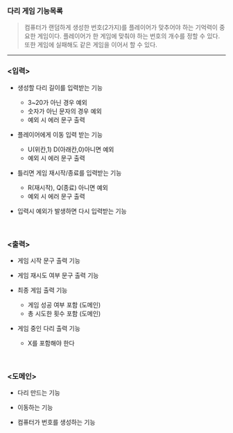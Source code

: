 ### 다리 게임 기능목록
>컴퓨터가 랜덤하게 생성한 번호(2가지)를 플레이어가 맞추어야 하는 기억력이 중요한 게임이다. 플레이어가 한 게임에 맞춰야 하는 번호의 개수를 정할 수 있다. 또한 게임에 실패해도 같은 게임을 이어서 할 수 있다.

---

### <입력>
* 생성할 다리 길이를 입력받는 기능
    * 3~20가 아닌 경우 예외
    * 숫자가 아닌 문자의 경우 예외
    * 예외 시 에러 문구 출력

  
* 플레이어에게 이동 입력 받는 기능
    * U(위칸,1) D(아래칸,0)아니면 예외
    * 예외 시 에러 문구 출력


* 틀리면 게임 재시작/종료를 입력받는 기능
    * R(재시작), Q(종료) 아니면 예외
    * 예외 시 에러 문구 출력


* 입력시 예외가 발생하면 다시 입력받는 기능
  
<br>

### <출력>
* 게임 시작 문구 출력 기능


* 게임 재시도 여부 문구 출력 기능


* 최종 게임 출력 기능
    * 게임 성공 여부 포함 (도메인)
    * 총 시도한 횟수 포함 (도메인)


* 게임 중인 다리 출력 기능
  * X를 포함해야 한다

<br>

### <도메인>
* 다리 만드는 기능


* 이동하는 기능


* 컴퓨터가 번호를 생성하는 기능




